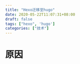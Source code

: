 ```yaml
---
title: "Hexo迁移至hugo"
date: 2020-05-22T11:07:31+08:00
draft: false
tags: ["hexo", 'hugo']
categories: ["技术"]
---
```


# 原因